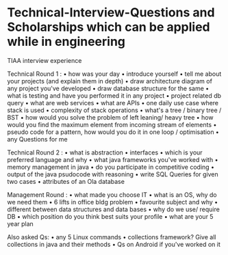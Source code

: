 # Technical-Interview-Questions and Scholarships which can be applied while in engineering

TIAA interview experience

Technical Round 1 :
• how was your day
• introduce yourself
• tell me about your projects (and explain them in depth)
• draw architecture diagram of any project you've developed
• draw database structure for the same
• what is testing and have you performed it in any project
• project related db query
• what are web services
• what are APIs
• one daily use case where stack is used
• complexity of stack operations
• what's a tree / binary tree / BST
• how would you solve the problem of left leaning/ heavy tree
• how would you find the maximum element from incoming stream of elements
• pseudo code for a pattern, how would you do it in one loop / optimisation
• any Questions for me

Technical Round 2 :
• what is abstraction
• interfaces
• which is your preferred language and why
• what java frameworks you've worked with
• memory management in java
• do you participate in competitive coding
• output of the java psudocode with reasoning
• write SQL Queries for given two cases
• attributes of an Ola database

Management Round :
• what made you choose IT
• what is an OS, why do we need them
• 6 lifts in office bldg problem
• favourite subject and why
• different between data structures and data bases
• why do we use/ require DB
• which position do you think best suits your profile
• what are your 5 year plan

Also asked Qs:
• any 5 Linux commands
• collections framework? Give all collections in java and their methods
• Qs on Android if you've worked on it
